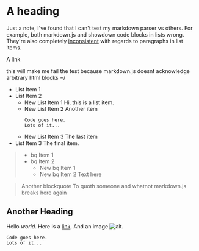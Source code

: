 <h1>A heading</h1>
<p>Just a note, I've found that I can't test my markdown parser vs others. For example, both markdown.js and showdown code blocks in lists wrong. They're  also completely <a href="http://google.com/" title="Google">inconsistent</a> with regards to paragraphs in list items.</p>
<p>A link</p>
<aside>this will make me fail the test because
markdown.js doesnt acknowledge arbitrary html blocks =/</aside>
<ul><li>List Item 1</li><li>List Item 2 <ul><li>New List Item 1 Hi, this is a list item.</li><li>New List Item 2 Another item <pre><code>Code goes here.
Lots of it...</code></pre></li><li>New List Item 3 The last item</li></ul></li><li>List Item 3 The final item.</li></ul>
<blockquote><ul><li>bq Item 1</li><li>bq Item 2 <ul><li>New bq Item 1</li><li>New bq Item 2 Text here</li></ul></li></ul></blockquote>
<blockquote><p> Another blockquote  To quoth someone  and whatnot  markdown.js breaks here again</p></blockquote>
<h2>Another Heading</h2>
<p>Hello <em>world</em>. Here is a <a href="//hello">link</a>. And an image <img src="src" alt="alt">.</p>
<pre><code>Code goes here.
Lots of it...</code></pre>